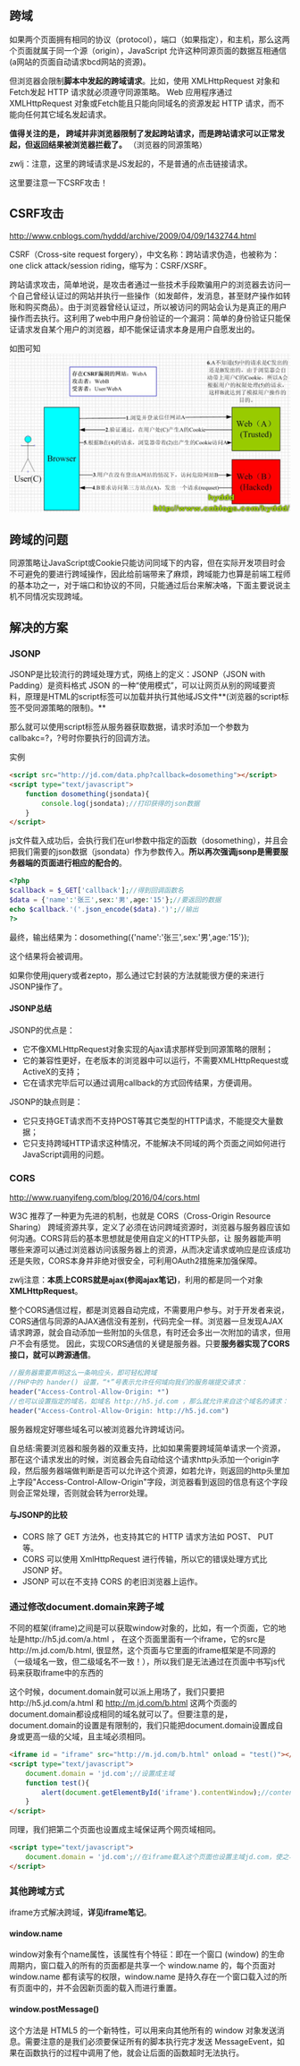 ## 跨域
如果两个页面拥有相同的协议（protocol），端口（如果指定），和主机，那么这两个页面就属于同一个源（origin），JavaScript 允许这种同源页面的数据互相通信(a网站的页面自动请求bcd网站的资源)。

但浏览器会限制**脚本中发起的跨域请求**。比如，使用 XMLHttpRequest 对象和Fetch发起 HTTP 请求就必须遵守同源策略。
Web 应用程序通过 XMLHttpRequest 对象或Fetch能且只能向同域名的资源发起 HTTP 请求，而不能向任何其它域名发起请求。

**值得关注的是， 跨域并非浏览器限制了发起跨站请求，而是跨站请求可以正常发起，但返回结果被浏览器拦截了。** （浏览器的同源策略）

zwlj：注意，这里的跨域请求是JS发起的，不是普通的点击链接请求。

这里要注意一下CSRF攻击！

## CSRF攻击

<a>http://www.cnblogs.com/hyddd/archive/2009/04/09/1432744.html</a>

CSRF（Cross-site request forgery），中文名称：跨站请求伪造，也被称为：one click attack/session riding，缩写为：CSRF/XSRF。

跨站请求攻击，简单地说，是攻击者通过一些技术手段欺骗用户的浏览器去访问一个自己曾经认证过的网站并执行一些操作（如发邮件，发消息，甚至财产操作如转账和购买商品）。由于浏览器曾经认证过，所以被访问的网站会认为是真正的用户操作而去执行。这利用了web中用户身份验证的一个漏洞：简单的身份验证只能保证请求发自某个用户的浏览器，却不能保证请求本身是用户自愿发出的。

如图可知
![](image/CSRF.jpg)

## 跨域的问题
同源策略让JavaScript或Cookie只能访问同域下的内容，但在实际开发项目时会不可避免的要进行跨域操作，因此给前端带来了麻烦，跨域能力也算是前端工程师的基本功之一，对于端口和协议的不同，只能通过后台来解决咯，下面主要说说主机不同情况实现跨域。

## 解决的方案

### JSONP
JSONP是比较流行的跨域处理方式，网络上的定义：JSONP（JSON with Padding）是资料格式 JSON 的一种“使用模式”，可以让网页从别的网域要资料，原理是HTML的script标签可以加载并执行其他域JS文件**(浏览器的script标签不受同源策略的限制)。**

那么就可以使用script标签从服务器获取数据，请求时添加一个参数为callbakc=?，?号时你要执行的回调方法。

实例
``` html
<script src="http://jd.com/data.php?callback=dosomething"></script>
<script type="text/javascript">
    function dosomething(jsondata){
        console.log(jsondata);//打印获得的json数据
    }
</script>
```

js文件载入成功后，会执行我们在url参数中指定的函数（dosomething），并且会把我们需要的json数据（jsondata）作为参数传入。**所以再次强调jsonp是需要服务器端的页面进行相应的配合的**。

``` php
<?php
$callback = $_GET['callback'];//得到回调函数名
$data = {'name':'张三',sex:'男',age:'15'};//要返回的数据
echo $callback.'('.json_encode($data).')';//输出
?>
```

最终，输出结果为：dosomething({'name':'张三',sex:'男',age:'15'});

这个结果将会被调用。

如果你使用jquery或者zepto，那么通过它封装的方法就能很方便的来进行JSONP操作了。

#### JSONP总结
JSONP的优点是：

 - 它不像XMLHttpRequest对象实现的Ajax请求那样受到同源策略的限制；
 - 它的兼容性更好，在老版本的浏览器中可以运行，不需要XMLHttpRequest或ActiveX的支持；
 - 它在请求完毕后可以通过调用callback的方式回传结果，方便调用。

JSONP的缺点则是：

 - 它只支持GET请求而不支持POST等其它类型的HTTP请求，不能提交大量数据；
 - 它只支持跨域HTTP请求这种情况，不能解决不同域的两个页面之间如何进行JavaScript调用的问题。

### CORS

<a>http://www.ruanyifeng.com/blog/2016/04/cors.html</a>

W3C 推荐了一种更为先进的机制，也就是 CORS（Cross-Origin Resource Sharing） 跨域资源共享，定义了必须在访问跨域资源时，浏览器与服务器应该如何沟通。CORS背后的基本思想就是使用自定义的HTTP头部，让 服务器能声明 哪些来源可以通过浏览器访问该服务器上的资源，从而决定请求或响应是应该成功还是失败，CORS本身并非绝对很安全，可利用OAuth2措施来加强保障。

zwlj注意：**本质上CORS就是ajax(参阅ajax笔记)**，利用的都是同一个对象**XMLHttpRequest**。

整个CORS通信过程，都是浏览器自动完成，不需要用户参与。对于开发者来说，CORS通信与同源的AJAX通信没有差别，代码完全一样。浏览器一旦发现AJAX请求跨源，就会自动添加一些附加的头信息，有时还会多出一次附加的请求，但用户不会有感觉。
因此，实现CORS通信的关键是服务器。只要**服务器实现了CORS接口，就可以跨源通信**。


``` php
//服务器需要声明这么一条响应头，即可轻松跨域
//PHP中的 hander() 设置，“*”号表示允许任何域向我们的服务端提交请求：
header("Access-Control-Allow-Origin: *")
//也可以设置指定的域名，如域名 http://h5.jd.com ，那么就允许来自这个域名的请求：
header("Access-Control-Allow-Origin: http://h5.jd.com")
```

服务器规定好哪些域名可以被浏览器允许跨域访问。

自总结:需要浏览器和服务器的双重支持，比如如果需要跨域简单请求一个资源，那在这个请求发出的时候，浏览器会先自动给这个请求http头添加一个origin字段，然后服务器端做判断是否可以允许这个资源，如若允许，则返回的http头里加上字段"Access-Control-Allow-Origin"字段，浏览器看到返回的信息有这个字段则会正常处理，否则就会转为error处理。

#### 与JSONP的比较
 - CORS 除了 GET 方法外，也支持其它的 HTTP 请求方法如 POST、 PUT 等。
 - CORS 可以使用 XmlHttpRequest 进行传输，所以它的错误处理方式比 JSONP 好。
 - JSONP 可以在不支持 CORS 的老旧浏览器上运作。

### 通过修改document.domain来跨子域
不同的框架(iframe)之间是可以获取window对象的，比如，有一个页面，它的地址是http://h5.jd.com/a.html ， 在这个页面里面有一个iframe，它的src是http://m.jd.com/b.html, 很显然，这个页面与它里面的iframe框架是不同源的（一级域名一致，但二级域名不一致！），所以我们是无法通过在页面中书写js代码来获取iframe中的东西的

这个时候，document.domain就可以派上用场了，我们只要把http://h5.jd.com/a.html 和 http://m.jd.com/b.html 这两个页面的document.domain都设成相同的域名就可以了。但要注意的是，document.domain的设置是有限制的，我们只能把document.domain设置成自身或更高一级的父域，且主域必须相同。

``` html
<iframe id = "iframe" src="http://m.jd.com/b.html" onload = "test()"></iframe>
<script type="text/javascript">
    document.domain = 'jd.com';//设置成主域
    function test(){
        alert(document.getElementById('iframe').contentWindow);//contentWindow 可取得子窗口的 window 对象
    }
</script>
```

同理，我们把第二个页面也设置成主域保证两个网页域相同。

``` html
<script type="text/javascript">
    document.domain = 'jd.com';//在iframe载入这个页面也设置主域jd.com，使之与主页面的document.domain相同
</script>
```

### 其他跨域方式

iframe方式解决跨域，**详见iframe笔记**。

#### window.name
window对象有个name属性，该属性有个特征：即在一个窗口 (window) 的生命周期内，窗口载入的所有的页面都是共享一个 window.name 的，每个页面对 window.name 都有读写的权限，window.name 是持久存在一个窗口载入过的所有页面中的，并不会因新页面的载入而进行重置。

#### window.postMessage()
这个方法是 HTML5 的一个新特性，可以用来向其他所有的 window 对象发送消息。需要注意的是我们必须要保证所有的脚本执行完才发送 MessageEvent，如果在函数执行的过程中调用了他，就会让后面的函数超时无法执行。
